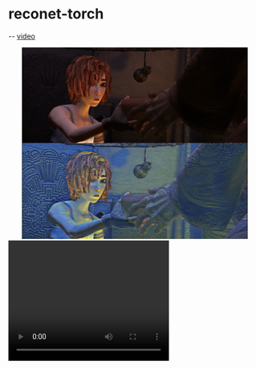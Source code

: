 # reconet-torch

-- [video](videos/output_shaman_1_concat01_10.avi)

<div align='center'>
  <img src="videos/shanmen1.png" alt="autoportrait" height="382"  width="450"/>
</div>




<video width="320" height="240" controls>
<source src="https://www.runoob.com/try/demo_source/movie.mp4" type="video/mp4">
<source src="https://www.runoob.com/try/demo_source/movie.ogg" type="video/ogg">
您的浏览器不支持 HTML5 video 标签。
</video>


